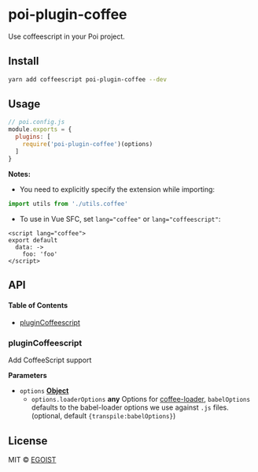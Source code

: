# poi-plugin-coffee

Use coffeescript in your Poi project.

## Install

```bash
yarn add coffeescript poi-plugin-coffee --dev
```

## Usage

```js
// poi.config.js
module.exports = {
  plugins: [
    require('poi-plugin-coffee')(options)
  ]
}
```

**Notes:**

-   You need to explicitly specify the extension while importing:

```js
import utils from './utils.coffee'
```

-   To use in Vue SFC, set `lang="coffee"` or `lang="coffeescript"`:

```vue
<script lang="coffee">
export default
  data: ->
    foo: 'foo'
</script>
```

## API

<!-- Generated by documentation.js. Update this documentation by updating the source code. -->

#### Table of Contents

-   [pluginCoffeescript](#plugincoffeescript)

### pluginCoffeescript

Add CoffeeScript support

**Parameters**

-   `options` **[Object](https://developer.mozilla.org/docs/Web/JavaScript/Reference/Global_Objects/Object)** 
    -   `options.loaderOptions` **any** Options for
        [coffee-loader](https://github.com/webpack-contrib/coffee-loader#options), `babelOptions` defaults to the babel-loader options we use against `.js` files. (optional, default `{transpile:babelOptions}`)

## License

MIT © [EGOIST](https://github.com/egoist)

